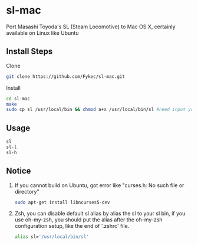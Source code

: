 sl-mac
======

Port Masashi Toyoda's SL (Steam Locomotive) to Mac OS X, certainly available on Linux like Ubuntu


## Install Steps

Clone

```bash
git clone https://github.com/Fykec/sl-mac.git
```

Install

```bash
cd sl-mac
make
sudo cp sl /usr/local/bin && chmod a+x /usr/local/bin/sl #need input your password
```

## Usage

```bash
sl
sl-l
sl-h
```

## Notice


1. If you cannot build on Ubuntu, got error like "curses.h: No such file or directory"

	```bash
	sudo apt-get install libncurses5-dev
	```

2. Zsh, you can disable default sl alias by alias the sl to your sl bin, if you use oh-my-zsh, you should put the alias after the oh-my-zsh configuration setup, like the end of '.zshrc' file.

	```bash
	alias sl='/usr/local/bin/sl'
	```
